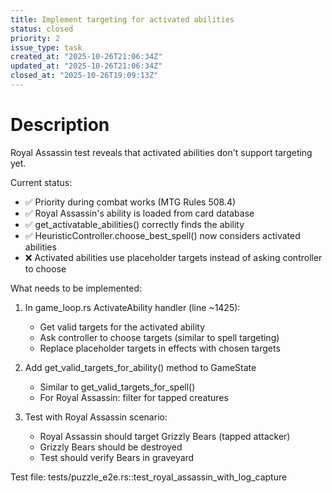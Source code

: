 ```yaml
---
title: Implement targeting for activated abilities
status: closed
priority: 2
issue_type: task
created_at: "2025-10-26T21:06:34Z"
updated_at: "2025-10-26T21:06:34Z"
closed_at: "2025-10-26T19:09:13Z"
---
```


# Description

Royal Assassin test reveals that activated abilities don't support targeting yet.

Current status:
- ✅ Priority during combat works (MTG Rules 508.4)
- ✅ Royal Assassin's ability is loaded from card database
- ✅ get_activatable_abilities() correctly finds the ability
- ✅ HeuristicController.choose_best_spell() now considers activated abilities
- ❌ Activated abilities use placeholder targets instead of asking controller to choose

What needs to be implemented:
1. In game_loop.rs ActivateAbility handler (line ~1425):
   - Get valid targets for the activated ability
   - Ask controller to choose targets (similar to spell targeting)
   - Replace placeholder targets in effects with chosen targets
   
2. Add get_valid_targets_for_ability() method to GameState
   - Similar to get_valid_targets_for_spell()
   - For Royal Assassin: filter for tapped creatures
   
3. Test with Royal Assassin scenario:
   - Royal Assassin should target Grizzly Bears (tapped attacker)
   - Grizzly Bears should be destroyed
   - Test should verify Bears in graveyard

Test file: tests/puzzle_e2e.rs::test_royal_assassin_with_log_capture

